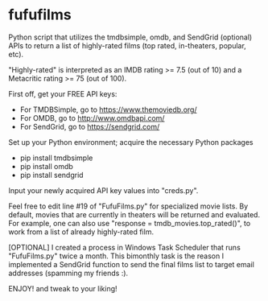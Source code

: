 # fufufilms

Python script that utilizes the tmdbsimple, omdb, and SendGrid (optional) APIs to return a list of highly-rated films (top rated, in-theaters, popular, etc).

"Highly-rated" is interpreted as an IMDB rating >= 7.5 (out of 10) and a Metacritic rating >= 75 (out of 100).

First off, get your FREE API keys:

- For TMDBSimple, go to https://www.themoviedb.org/
- For OMDB, go to http://www.omdbapi.com/
- For SendGrid, go to https://sendgrid.com/

Set up your Python environment; acquire the necessary Python packages

- pip install tmdbsimple
- pip install omdb
- pip install sendgrid

Input your newly acquired API key values into "creds.py".

Feel free to edit line #19 of "FufuFilms.py" for specialized movie lists.
By default, movies that are currently in theaters will be returned and evaluated.
For example, one can also use "response = tmdb_movies.top_rated()", to work from a list of already highly-rated film.

[OPTIONAL]
I created a process in Windows Task Scheduler that runs "FufuFilms.py" twice a month.
This bimonthly task is the reason I implemented a SendGrid function to send the final films list to target email addresses (spamming my friends :).

ENJOY! and tweak to your liking!